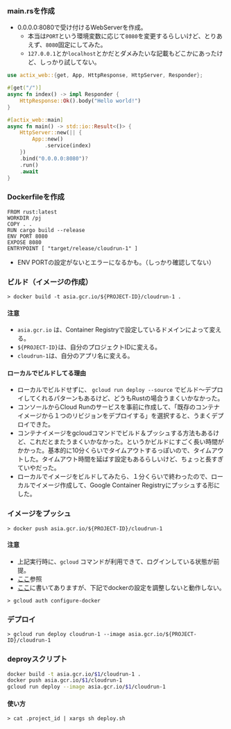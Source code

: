### main.rsを作成
- 0.0.0.0:8080で受け付けるWebServerを作成。
  - 本当は`PORT`という環境変数に応じて`8080`を変更するらしいけど、とりあえず、`8080`固定にしてみた。
  - `127.0.0.1`とか`localhost`とかだとダメみたいな記載もどこかにあったけど、しっかり試してない。

```main.rs
use actix_web::{get, App, HttpResponse, HttpServer, Responder};

#[get("/")]
async fn index() -> impl Responder {
    HttpResponse::Ok().body("Hello world!")
}

#[actix_web::main]
async fn main() -> std::io::Result<()> {
    HttpServer::new(|| {
        App::new()
            .service(index)
    })
    .bind("0.0.0.0:8080")?
    .run()
    .await
}
```

### Dockerfileを作成

```
FROM rust:latest
WORKDIR /pj
COPY . .
RUN cargo build --release
ENV PORT 8080
EXPOSE 8080
ENTRYPOINT [ "target/release/cloudrun-1" ]
```

- ENV PORTの設定がないとエラーになるかも。（しっかり確認してない）

### ビルド（イメージの作成）

```shell
> docker build -t asia.gcr.io/${PROJECT-ID}/cloudrun-1 .
```

#### 注意
- `asia.gcr.io` は、Container Registryで設定しているドメインによって変える。
- `${PROJECT-ID}`は、自分のプロジェクトIDに変える。
- `cloudrun-1`は、自分のアプリ名に変える。

#### ローカルでビルドしてる理由
- ローカルでビルドせずに、 `gcloud run deploy --source` でビルド～デプロイしてくれるパターンもあるけど、どうもRustの場合うまくいかなかった。
- コンソールからCloud Runのサービスを事前に作成して、「既存のコンテナイメージから１つのリビジョンをデプロイする」を選択すると、うまくデプロイできた。
- コンテナイメージをgcloudコマンドでビルド＆プッシュする方法もあるけど、これだとまたうまくいかなかった。というかビルドにすごく長い時間がかかった。基本的に10分くらいでタイムアウトするっぽいので、タイムアウトした。タイムアウト時間を延ばす設定もあるらしいけど、ちょっと長すぎていやだった。
- ローカルでイメージをビルドしてみたら、１分くらいで終わったので、ローカルでイメージ作成して、Google Container Registryにプッシュする形にした。

### イメージをプッシュ

```shell
> docker push asia.gcr.io/${PROJECT-ID}/cloudrun-1
```

#### 注意
- 上記実行時に、`gcloud` コマンドが利用できて、ログインしている状態が前提。
- [ここ](https://cloud.google.com/container-registry/docs/pushing-and-pulling)参照
- [ここ](https://cloud.google.com/container-registry/docs/advanced-authentication)に書いてありますが、下記でdockerの設定を調整しないと動作しない。

```
> gcloud auth configure-docker
```

### デプロイ

```shell
> gcloud run deploy cloudrun-1 --image asia.gcr.io/${PROJECT-ID}/cloudrun-1
```

### deproyスクリプト

```deploy.sh
docker build -t asia.gcr.io/$1/cloudrun-1 .
docker push asia.gcr.io/$1/cloudrun-1
gcloud run deploy --image asia.gcr.io/$1/cloudrun-1
```

#### 使い方

```shell
> cat .project_id | xargs sh deploy.sh
```

